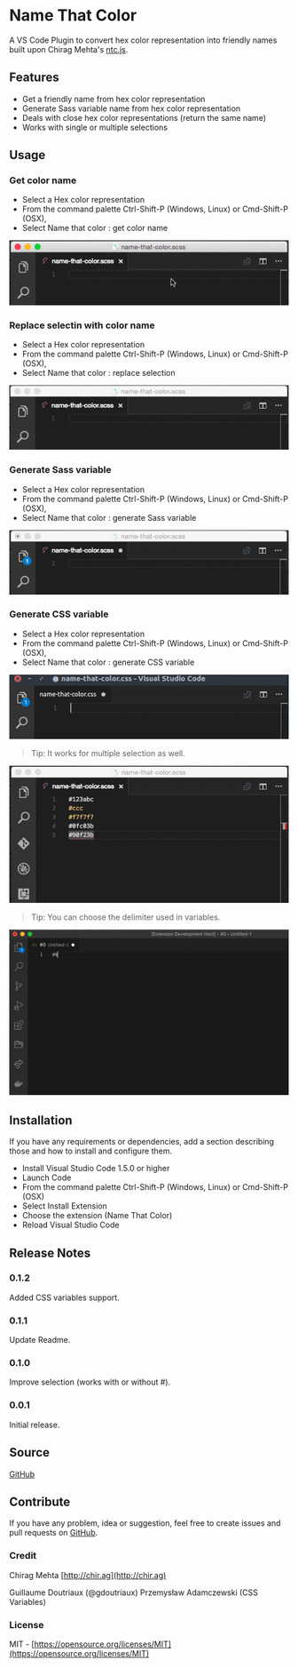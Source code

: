 # Name That Color

A VS Code Plugin to convert hex color representation into friendly names built upon Chirag Mehta's [ntc.js](http://chir.ag/projects/ntc/).

## Features

- Get a friendly name from hex color representation
- Generate Sass variable name from hex color representation
- Deals with close hex color representations (return the same name)
- Works with single or multiple selections

## Usage

### Get color name

- Select a Hex color representation
- From the command palette Ctrl-Shift-P (Windows, Linux) or Cmd-Shift-P (OSX),
- Select Name that color : get color name

![feature get color name](https://github.com/guillaumedoutriaux/name-that-color/raw/master/images/feature-get.gif)

### Replace selectin with color name

- Select a Hex color representation
- From the command palette Ctrl-Shift-P (Windows, Linux) or Cmd-Shift-P (OSX),
- Select Name that color : replace selection

![feature replace hex code with friendly name](https://github.com/guillaumedoutriaux/name-that-color/raw/master/images/feature-replace.gif)

### Generate Sass variable

- Select a Hex color representation
- From the command palette Ctrl-Shift-P (Windows, Linux) or Cmd-Shift-P (OSX),
- Select Name that color : generate Sass variable

![feature generate sass variable](https://github.com/guillaumedoutriaux/name-that-color/raw/master/images/feature-sassvar.gif)

### Generate CSS variable

- Select a Hex color representation
- From the command palette Ctrl-Shift-P (Windows, Linux) or Cmd-Shift-P (OSX),
- Select Name that color : generate CSS variable

![feature generate css variable](https://github.com/guillaumedoutriaux/name-that-color/raw/master/images/feature-cssvar.gif)

> Tip: It works for multiple selection as well.

![feature multiple selection](https://github.com/guillaumedoutriaux/name-that-color/raw/master/images/feature-multiple.gif)

> Tip: You can choose the delimiter used in variables.

![choose variable delimiter](https://github.com/guillaumedoutriaux/name-that-color/raw/master/images/settings-delimiter.gif)

## Installation

If you have any requirements or dependencies, add a section describing those and how to install and configure them.

- Install Visual Studio Code 1.5.0 or higher
- Launch Code
- From the command palette Ctrl-Shift-P (Windows, Linux) or Cmd-Shift-P (OSX)
- Select Install Extension
- Choose the extension (Name That Color)
- Reload Visual Studio Code

## Release Notes

### 0.1.2

Added CSS variables support.

### 0.1.1

Update Readme.

### 0.1.0

Improve selection (works with or without #).

### 0.0.1

Initial release.

## Source

[GitHub](https://github.com/guillaumedoutriaux/name-that-color)

## Contribute

If you have any problem, idea or suggestion, feel free to create issues and pull requests on [GitHub](https://github.com/guillaumedoutriaux/name-that-color).

### Credit

Chirag Mehta [http://chir.ag](http://chir.ag)

Guillaume Doutriaux (@gdoutriaux)
Przemysław Adamczewski (CSS Variables)

### License

MIT - [https://opensource.org/licenses/MIT](https://opensource.org/licenses/MIT)
